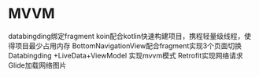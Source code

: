 # MVVM
databingding绑定fragment
koin配合kotlin快速构建项目，携程轻量级线程，使得项目最少占用内存
BottomNavigationView配合fragment实现3个页面切换
Databingding +LiveData+ViewModel 实现mvvm模式
Retrofit实现网络请求
Glide加载网络图片
